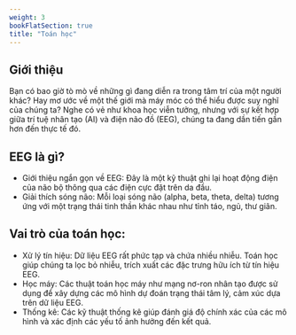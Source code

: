 ```yaml
---
weight: 3
bookFlatSection: true
title: "Toán học"
---
```


## Giới thiệu

Bạn có bao giờ tò mò về những gì đang diễn ra trong tâm trí của một người khác? Hay mơ ước về một thế giới mà máy móc có thể hiểu được suy nghĩ của chúng ta? Nghe có vẻ như khoa học viễn tưởng, nhưng với sự kết hợp giữa trí tuệ nhân tạo (AI) và điện não đồ (EEG), chúng ta đang dần tiến gần hơn đến thực tế đó.

## EEG là gì?

- Giới thiệu ngắn gọn về EEG: Đây là một kỹ thuật ghi lại hoạt động điện của não bộ thông qua các điện cực đặt trên da đầu.
- Giải thích sóng não: Mỗi loại sóng não (alpha, beta, theta, delta) tương ứng với một trạng thái tinh thần khác nhau như tỉnh táo, ngủ, thư giãn.

## Vai trò của toán học:

- Xử lý tín hiệu: Dữ liệu EEG rất phức tạp và chứa nhiều nhiễu. Toán học giúp chúng ta lọc bỏ nhiễu, trích xuất các đặc trưng hữu ích từ tín hiệu EEG.
- Học máy: Các thuật toán học máy như mạng nơ-ron nhân tạo được sử dụng để xây dựng các mô hình dự đoán trạng thái tâm lý, cảm xúc dựa trên dữ liệu EEG.
- Thống kê: Các kỹ thuật thống kê giúp đánh giá độ chính xác của các mô hình và xác định các yếu tố ảnh hưởng đến kết quả.

